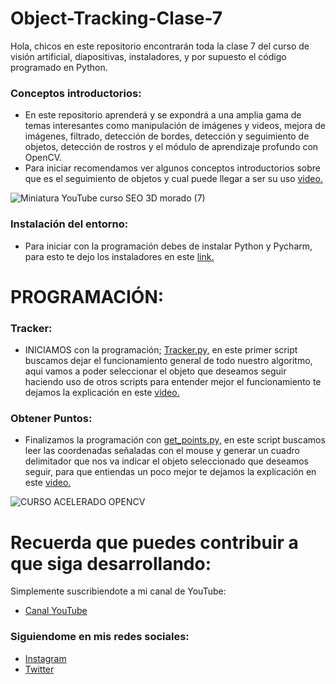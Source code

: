# Object-Tracking-Clase-7
Hola, chicos en este repositorio encontrarán toda la clase 7 del curso de visión artificial, diapositivas, instaladores, y por supuesto el código programado en Python.

### Conceptos introductorios:
- En este repositorio aprenderá y se expondrá a una amplia gama de temas interesantes como manipulación de imágenes y videos, mejora de imágenes, filtrado, detección de bordes, detección y seguimiento de objetos, detección de rostros y el módulo de aprendizaje profundo con OpenCV.
- Para iniciar recomendamos ver algunos conceptos introductorios sobre que es el seguimiento de objetos y cual puede llegar a ser su uso [video.](https://youtu.be/J-QaeKQHZ7c)


![Miniatura YouTube curso SEO 3D morado (7)](https://user-images.githubusercontent.com/85022752/235785287-3fb78c74-ec30-4548-9b3d-4a6e2ee2c4bc.jpg)


### Instalación del entorno:
- Para iniciar con la programación debes de instalar Python y Pycharm, para esto te dejo los instaladores en este [link.](https://drive.google.com/drive/folders/1QY4yvfdcG3BObTwtHJSdWfW-vPyKMiNS?usp=share_link)

# PROGRAMACIÓN:

### Tracker:
- INICIAMOS con la programación; [Tracker.py,](https://github.com/AprendeIngenia/Object-Tracking-Clase-7/blob/6e4db4fb5dd215ff1bcbd142662e4d573a68f991/Tracker.py) en este primer script buscamos dejar el funcionamiento general de todo nuestro algoritmo, aqui vamos a poder seleccionar el objeto que deseamos seguir haciendo uso de otros scripts para entender mejor el funcionamiento te dejamos la explicación en este [video.](https://youtu.be/J-QaeKQHZ7c)


### Obtener Puntos:
- Finalizamos la programación con [get_points.py,](https://github.com/AprendeIngenia/Object-Tracking-Clase-7/blob/6e4db4fb5dd215ff1bcbd142662e4d573a68f991/get_points.py) en este script buscamos leer las coordenadas señaladas con el mouse y generar un cuadro delimitador que nos va indicar el objeto seleccionado que deseamos seguir, para que entiendas un poco mejor te dejamos la explicación en este [video.](https://youtu.be/Kf03WZdlMro)


![CURSO ACELERADO OPENCV](https://user-images.githubusercontent.com/85022752/229869411-850a157e-08fe-402b-bcc1-2d84159279d8.jpg)


# Recuerda que puedes contribuir a que siga desarrollando:
Simplemente suscribiendote a mi canal de YouTube:
- [Canal YouTube](https://www.youtube.com/channel/UCzwHEOCbsZLjfELperJ6VeQ/videos)

### Siguiendome en mis redes sociales: 
- [Instagram](https://www.instagram.com/santiagsanchezr/)
- [Twitter](https://twitter.com/SantiagSanchezR)
